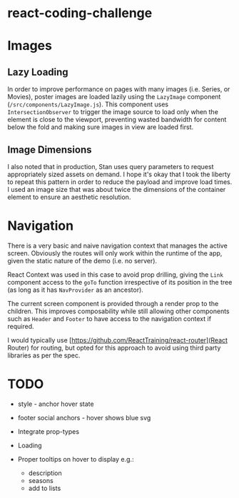 # react-coding-challenge

# Images
## Lazy Loading
In order to improve performance on pages with many images (i.e. Series, or Movies),
poster images are loaded lazily using the `LazyImage` component (`/src/components/LazyImage.js`).
This component uses `IntersectionObserver` to trigger the image source to load
only when the element is close to the viewport, preventing wasted bandwidth
for content below the fold and making sure images in view are loaded first.

## Image Dimensions
I also noted that in production, Stan uses query parameters to request
appropriately sized assets on demand. I hope it's okay that I took the liberty
to repeat this pattern in order to reduce the payload and improve load times. I
used an image size that was about twice the dimensions of the container element
to ensure an aesthetic resolution.

# Navigation
There is a very basic and naive navigation context that manages the active 
screen. Obviously the routes will only work within the runtime of the app,
given the static nature of the demo (i.e. no server).

React Context was used in this case to avoid prop drilling, giving the `Link`
component access to the `goTo` function irrespective of its position in the
tree (as long as it has `NavProvider` as an ancestor).

The current screen component is provided through a render prop to the children.
This improves composability while still allowing other components such as
`Header` and `Footer` to have access to the navigation context if required.

I would typically use [https://github.com/ReactTraining/react-router](React Router)
for routing, but opted for this approach to avoid using third party libraries
as per the spec.

# TODO

+ style - anchor hover state
+ footer social anchors - hover shows blue svg

+ Integrate prop-types

+ Loading

+ Proper tooltips on hover to display e.g.:
    + description
    + seasons
    + add to lists
